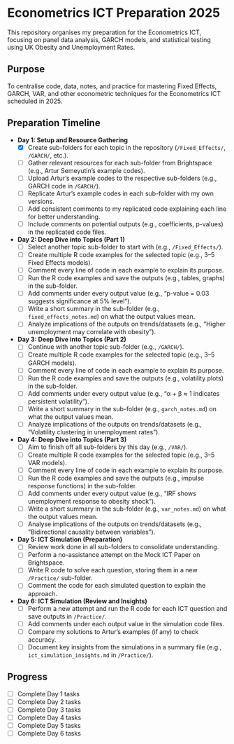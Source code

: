 # Econometrics ICT Preparation 2025

This repository organises my preparation for the Econometrics ICT, focusing on panel data analysis, GARCH models, and statistical testing using UK Obesity and Unemployment Rates.

## Purpose
To centralise code, data, notes, and practice for mastering Fixed Effects, GARCH, VAR, and other econometric techniques for the Econometrics ICT scheduled in 2025.

## Preparation Timeline

- **Day 1: Setup and Resource Gathering**
  - [x] Create sub-folders for each topic in the repository (`/Fixed_Effects/`, `/GARCH/`, etc.).
  - [ ] Gather relevant resources for each sub-folder from Brightspace (e.g., Artur Semeyutin’s example codes).
  - [ ] Upload Artur’s example codes to the respective sub-folders (e.g., GARCH code in `/GARCH/`).
  - [ ] Replicate Artur’s example codes in each sub-folder with my own versions.
  - [ ] Add consistent comments to my replicated code explaining each line for better understanding.
  - [ ] Include comments on potential outputs (e.g., coefficients, p-values) in the replicated code files.

- **Day 2: Deep Dive into Topics (Part 1)**
  - [ ] Select another topic sub-folder to start with (e.g., `/Fixed_Effects/`).
  - [ ] Create multiple R code examples for the selected topic (e.g., 3–5 Fixed Effects models).
  - [ ] Comment every line of code in each example to explain its purpose.
  - [ ] Run the R code examples and save the outputs (e.g., tables, graphs) in the sub-folder.
  - [ ] Add comments under every output value (e.g., “p-value = 0.03 suggests significance at 5% level”).
  - [ ] Write a short summary in the sub-folder (e.g., `fixed_effects_notes.md`) on what the output values mean.
  - [ ] Analyze implications of the outputs on trends/datasets (e.g., “Higher unemployment may correlate with obesity”).

- **Day 3: Deep Dive into Topics (Part 2)**
  - [ ] Continue with another topic sub-folder (e.g., `/GARCH/`).
  - [ ] Create multiple R code examples for the selected topic (e.g., 3–5 GARCH models).
  - [ ] Comment every line of code in each example to explain its purpose.
  - [ ] Run the R code examples and save the outputs (e.g., volatility plots) in the sub-folder.
  - [ ] Add comments under every output value (e.g., “α + β ≈ 1 indicates persistent volatility”).
  - [ ] Write a short summary in the sub-folder (e.g., `garch_notes.md`) on what the output values mean.
  - [ ] Analyze implications of the outputs on trends/datasets (e.g., “Volatility clustering in unemployment rates”).

- **Day 4: Deep Dive into Topics (Part 3)**
  - [ ] Aim to finish off all sub-folders by this day (e.g., `/VAR/`).
  - [ ] Create multiple R code examples for the selected topic (e.g., 3–5 VAR models).
  - [ ] Comment every line of code in each example to explain its purpose.
  - [ ] Run the R code examples and save the outputs (e.g., impulse response functions) in the sub-folder.
  - [ ] Add comments under every output value (e.g., “IRF shows unemployment response to obesity shock”).
  - [ ] Write a short summary in the sub-folder (e.g., `var_notes.md`) on what the output values mean.
  - [ ] Analyse implications of the outputs on trends/datasets (e.g., “Bidirectional causality between variables”).

- **Day 5: ICT Simulation (Preparation)**
  - [ ] Review work done in all sub-folders to consolidate understanding.
  - [ ] Perform a no-assistance attempt on the Mock ICT Paper on Brightspace.
  - [ ] Write R code to solve each question, storing them in a new `/Practice/` sub-folder.
  - [ ] Comment the code for each simulated question to explain the approach.

- **Day 6: ICT Simulation (Review and Insights)**
  - [ ] Perform a new attempt and run the R code for each ICT question and save outputs in `/Practice/`.
  - [ ] Add comments under each output value in the simulation code files.
  - [ ] Compare my solutions to Artur’s examples (if any) to check accuracy.
  - [ ] Document key insights from the simulations in a summary file (e.g., `ict_simulation_insights.md` in `/Practice/`).

## Progress
- [ ] Complete Day 1 tasks
- [ ] Complete Day 2 tasks
- [ ] Complete Day 3 tasks
- [ ] Complete Day 4 tasks
- [ ] Complete Day 5 tasks
- [ ] Complete Day 6 tasks
